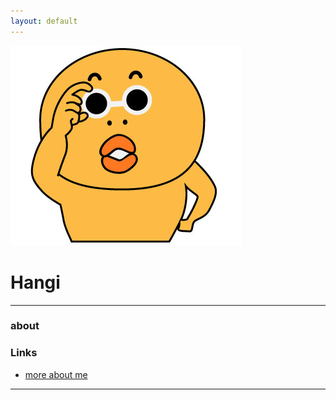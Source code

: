 ```yaml
---
layout: default
---
```


![Hangi](line.jpg)

# Hangi

- - -

### about



### Links

 * [more about me](http://)


- - -
